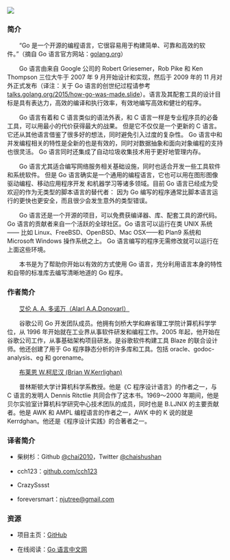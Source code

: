 ![](https://books.studygolang.com/gopl-zh/cover_middle.jpg)

### 简介

　　“Go 是一个开源的编程语言，它很容易用于构建简单、可靠和高效的软件。”（摘自 Go 语言官方网站：[golang.org](//golang.org)）
  
　　Go 语言由来自 Google 公司的 Robert Griesemer，Rob Pike 和 Ken Thompson 三位大牛于 2007 年 9 月开始设计和实现，然后于 2009 年的 11 月对外正式发布（译注：关于 Go 语言的创世纪过程请参考 [talks.golang.org/2015/how-go-was-made.slide](//talks.golang.org/2015/how-go-was-made.slide)）。语言及其配套工具的设计目标是具有表达力，高效的编译和执行效率，有效地编写高效和健壮的程序。
  
　　Go 语言有着和 C 语言类似的语法外表，和 C 语言一样是专业程序员的必备工具，可以用最小的代价获得最大的战果。 但是它不仅仅是一个更新的 C 语言。它还从其他语言借鉴了很多好的想法，同时避免引入过度的复杂性。 Go 语言中和并发编程相关的特性是全新的也是有效的，同时对数据抽象和面向对象编程的支持也很灵活。 Go 语言同时还集成了自动垃圾收集技术用于更好地管理内存。
  
　　Go 语言尤其适合编写网络服务相关基础设施，同时也适合开发一些工具软件和系统软件。 但是 Go 语言确实是一个通用的编程语言，它也可以用在图形图像驱动编程、移动应用程序开发 和机器学习等诸多领域。目前 Go 语言已经成为受欢迎的作为无类型的脚本语言的替代者： 因为 Go 编写的程序通常比脚本语言运行的更快也更安全，而且很少会发生意外的类型错误。
  
　　Go 语言还是一个开源的项目，可以免费获编译器、库、配套工具的源代码。 Go 语言的贡献者来自一个活跃的全球社区。Go 语言可以运行在类 UNIX 系统—— 比如 Linux、FreeBSD、OpenBSD、Mac OSX——和 Plan9 系统和 Microsoft Windows 操作系统之上。 Go 语言编写的程序无需修改就可以运行在上面这些环境。
  
　　本书是为了帮助你开始以有效的方式使用 Go 语言，充分利用语言本身的特性和自带的标准库去编写清晰地道的 Go 程序。

### 作者简介

　　[艾伦 A. A. 多诺万（Alarl A.A.Donovarl）](//github.com/adonovan)

　　谷歌公司 Go 开发团队成员。他拥有剑桥大学和麻省理工学院计算机科学学位，从 1996 年开始就在工业界从事软件研发和编程工作。2005 年起，他开始在谷歌公司工作，从事基础架构项目研发。是谷歌软件构建工具 Blaze 的联合设计师。他还创建了用于 Go 程序静态分析的许多库和工具。包括 oracle、godoc-analysis、eg 和 gorename。

　　[布莱恩 W.柯尼汉 (Brian W.Kerrlighan)](//www.cs.princeton.edu/~bwk/)

　　普林斯顿大学计算机科学系教授。他是《C 程序设计语言》的作者之一，与 C 语言的发明人 Dennis Ritctlie 共同合作了这本书。1969～2000 年期间，他是贝尔实验室计算机科学研究中心技术团队的成员，同时也是 B.LJNIX 的主要贡献者。他是 AWK 和 AMPL 编程语言的作者之一，AWK 中的 K 说的就是 Kerrdghan。他还是《程序设计实践》的合著者之一。

### 译者简介

* 柴树杉：Github [@chai2010](//github.com/chai2010)，Twitter [@chaishushan](//twitter.com/chaishushan)

* cch123：[github.com/cch123](//github.com/cch123)

* CrazySssst

* foreversmart：<njutree@gmail.com>

### 资源

* 项目主页：[GitHub](//github.com/golang-china/gopl-zh)

* 在线阅读：[Go 语言中文网](//books.studygolang.com/gopl-zh/)
